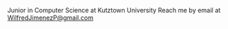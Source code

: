   Junior in Computer Science at Kutztown University
  Reach me by email at WilfredJimenezP@gmail.com

<!---
WilAJP/WilAJP is a ✨ special ✨ repository because its `README.md` (this file) appears on your GitHub profile.
You can click the Preview link to take a look at your changes.
--->
